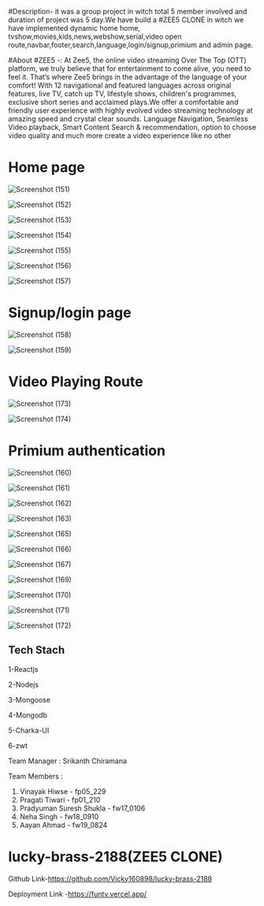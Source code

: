 #Description- it was a group project in witch total 5 member involved and duration of project was 5 day.We have build a #ZEE5 CLONE in witch we have implemented dynamic home home, tvshow,movies,kids,news,webshow,serial,video open route,navbar,footer,search,language,login/signup,primium and admin page.

#About #ZEE5 -: At Zee5, the online video streaming Over The Top (OTT) platform, we truly believe that for entertainment to come alive, you need to feel it. That’s where Zee5 brings in the advantage of the language of your comfort! With 12 navigational and featured languages across original features, live TV, catch up TV, lifestyle shows, children's programmes, exclusive short series and acclaimed plays.We offer a comfortable and friendly user experience with highly evolved video streaming technology at amazing speed and crystal clear sounds. Language Navigation, Seamless Video playback, Smart Content Search & recommendation, option to choose video quality and much more create a video experience like no other



<h1>Home page</h1>


![Screenshot (151)](https://user-images.githubusercontent.com/97114184/208631509-23f573a5-9359-49ff-bb25-2e30d31db47a.png)

![Screenshot (152)](https://user-images.githubusercontent.com/97114184/208631511-1d1eddda-61f4-491c-a9aa-cd019253fa59.png)

![Screenshot (153)](https://user-images.githubusercontent.com/97114184/208631520-03b4515f-d8d2-43f1-be1d-77ae4cc889da.png)

![Screenshot (154)](https://user-images.githubusercontent.com/97114184/208631524-9a264cb0-dbe2-45f3-b834-5edb9f1c410b.png)

![Screenshot (155)](https://user-images.githubusercontent.com/97114184/208631540-bce1e373-2535-4031-8f07-fbb432c55ea4.png)

![Screenshot (156)](https://user-images.githubusercontent.com/97114184/208631557-8d394dbc-ed1b-4033-8ad9-1918ae14deda.png)

![Screenshot (157)](https://user-images.githubusercontent.com/97114184/208631561-907b7844-2f28-48da-abe1-d01362e53958.png)

<h1>Signup/login page</h1>

![Screenshot (158)](https://user-images.githubusercontent.com/97114184/208631562-78cbce84-e4d0-42ae-aabc-972d198ae9bd.png)

![Screenshot (159)](https://user-images.githubusercontent.com/97114184/208631568-79793916-033b-454a-9417-86c7ebc5739e.png)
 
 <h1>Video Playing Route</h1>
 
![Screenshot (173)](https://user-images.githubusercontent.com/97114184/208640584-b400a9ce-c6b3-40eb-ac14-9492c48547f1.png)

![Screenshot (174)](https://user-images.githubusercontent.com/97114184/208640602-7cdc5e9b-638a-495b-845c-85ab3a41b333.png)

<h1>Primium authentication </h1>

![Screenshot (160)](https://user-images.githubusercontent.com/97114184/208631570-982f036c-fed3-4efa-bb25-2dd25a03e3d6.png)

![Screenshot (161)](https://user-images.githubusercontent.com/97114184/208631573-28b8c5fe-40cf-47e8-96be-5174f7debdda.png)

![Screenshot (162)](https://user-images.githubusercontent.com/97114184/208631575-fdaa56ce-7af2-4325-a434-fde0238bb302.png)

![Screenshot (163)](https://user-images.githubusercontent.com/97114184/208631580-92d6c5e3-7ea3-4e46-9025-0b9049c06d4f.png)

![Screenshot (165)](https://user-images.githubusercontent.com/97114184/208631586-4441e46a-8b73-4823-b171-35f125dafbfa.png)

![Screenshot (166)](https://user-images.githubusercontent.com/97114184/208631592-1d83b01e-0705-4fc8-8ac6-73242c697004.png)

![Screenshot (167)](https://user-images.githubusercontent.com/97114184/208631597-928433fe-51c8-4f4f-9946-617499d8f680.png)

![Screenshot (169)](https://user-images.githubusercontent.com/97114184/208631606-8a7cadab-df1c-44e5-a55b-9a7d9d4a5271.png)

![Screenshot (170)](https://user-images.githubusercontent.com/97114184/208631613-175ed39f-750e-43a5-b3ae-90c3ac366f2a.png)

![Screenshot (171)](https://user-images.githubusercontent.com/97114184/208631619-281852f5-40da-4fe6-afe7-fa3b6a6e7f0b.png)

![Screenshot (172)](https://user-images.githubusercontent.com/97114184/208631625-24230813-8829-43ed-b2b6-d55c87818c9f.png)



<h2>Tech Stach</h2>
 <p>1-Reactjs</p>
 <p>2-Nodejs</p>
 <p>3-Mongoose</p>
 <p>4-Mongodb</p>
 <p>5-Charka-UI</p>
 <p>6-zwt</p>

Team Manager : Srikanth Chiramana

 Team Members :
1. Vinayak Hiwse - fp05_229 
2. Pragati Tiwari - fp01_210
3. Pradyuman Suresh Shukla - fw17_0106
4. Neha Singh - fw18_0910
5. Aayan Ahmad - fw19_0824

# lucky-brass-2188(ZEE5 CLONE) 

  Github Link-https://github.com/Vicky160898/lucky-brass-2188
  
  Deployment Link -https://funtv.vercel.app/
